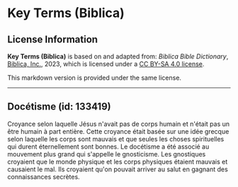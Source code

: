 # Key Terms (Biblica)

## License Information

**Key Terms (Biblica)** is based on and adapted from: _Biblica Bible Dictionary_, [Biblica, Inc.](https://www.biblica.com/), 2023, which is licensed under a [CC BY-SA 4.0 license](https://creativecommons.org/licenses/by-sa/4.0/legalcode.en).

This markdown version is provided under the same license.



--------------------------------

## Docétisme (id: 133419)

Croyance selon laquelle Jésus n'avait pas de corps humain et n'était pas un être humain à part entière. Cette croyance était basée sur une idée grecque selon laquelle les corps sont mauvais et que seules les choses spirituelles qui durent éternellement sont bonnes. Le docétisme a été associé au mouvement plus grand qui s'appelle le gnosticisme. Les gnostiques croyaient que le monde physique et les corps physiques étaient mauvais et causaient le mal. Ils croyaient qu'on pouvait arriver au salut en gagnant des connaissances secrètes.


